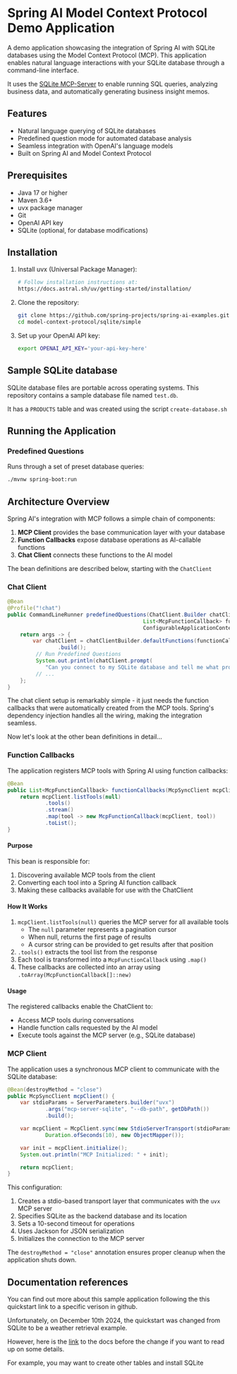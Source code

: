 # Spring AI Model Context Protocol Demo Application

A demo application showcasing the integration of Spring AI with SQLite databases using the Model Context Protocol (MCP). This application enables natural language interactions with your SQLite database through a command-line interface.

It uses the [SQLite MCP-Server](https://github.com/modelcontextprotocol/servers/tree/main/src/sqlite) to enable running SQL queries, analyzing business data, and automatically generating business insight memos.

## Features

- Natural language querying of SQLite databases
- Predefined question mode for automated database analysis
- Seamless integration with OpenAI's language models
- Built on Spring AI and Model Context Protocol

## Prerequisites

- Java 17 or higher
- Maven 3.6+
- uvx package manager
- Git
- OpenAI API key
- SQLite (optional, for database modifications)

## Installation

1. Install uvx (Universal Package Manager):
   ```bash
   # Follow installation instructions at:
   https://docs.astral.sh/uv/getting-started/installation/
   ```

2. Clone the repository:
   ```bash
   git clone https://github.com/spring-projects/spring-ai-examples.git
   cd model-context-protocol/sqlite/simple
   ```

3. Set up your OpenAI API key:
   ```bash
   export OPENAI_API_KEY='your-api-key-here'
   ```

## Sample SQLite database

SQLite database files are portable across operating systems.  This repository contains a sample database file named `test.db`.

It has a `PRODUCTS` table and was created using the script `create-database.sh`

## Running the Application

### Predefined Questions
Runs through a set of preset database queries:
```bash
./mvnw spring-boot:run
```

## Architecture Overview

Spring AI's integration with MCP follows a simple chain of components:

1. **MCP Client** provides the base communication layer with your database
2. **Function Callbacks** expose database operations as AI-callable functions
3. **Chat Client** connects these functions to the AI model

The bean definitions are described below, starting with the `ChatClient`

### Chat Client

```java
@Bean
@Profile("!chat")
public CommandLineRunner predefinedQuestions(ChatClient.Builder chatClientBuilder,
                                           List<McpFunctionCallback> functionCallbacks,
                                           ConfigurableApplicationContext context) {
    return args -> {
        var chatClient = chatClientBuilder.defaultFunctions(functionCallbacks.toArray(new McpFunctionCallback[0]))
                .build();
         // Run Predefined Questions
         System.out.println(chatClient.prompt(
            "Can you connect to my SQLite database and tell me what products are available, and their prices?").call().content());
         // ...
    };
}
```

The chat client setup is remarkably simple - it just needs the function callbacks that were automatically created from the MCP tools. Spring's dependency injection handles all the wiring, making the integration seamless.

Now let's look at the other bean definitions in detail...

### Function Callbacks

The application registers MCP tools with Spring AI using function callbacks:

```java
@Bean
public List<McpFunctionCallback> functionCallbacks(McpSyncClient mcpClient) {
    return mcpClient.listTools(null)
            .tools()
            .stream()
            .map(tool -> new McpFunctionCallback(mcpClient, tool))
            .toList();
}
```

#### Purpose

This bean is responsible for:
1. Discovering available MCP tools from the client
2. Converting each tool into a Spring AI function callback
3. Making these callbacks available for use with the ChatClient


#### How It Works

1. `mcpClient.listTools(null)` queries the MCP server for all available tools
   - The `null` parameter represents a pagination cursor
   - When null, returns the first page of results
   - A cursor string can be provided to get results after that position
2. `.tools()` extracts the tool list from the response
3. Each tool is transformed into a `McpFunctionCallback` using `.map()`
4. These callbacks are collected into an array using `.toArray(McpFunctionCallback[]::new)`

#### Usage

The registered callbacks enable the ChatClient to:
- Access MCP tools during conversations
- Handle function calls requested by the AI model
- Execute tools against the MCP server (e.g., SQLite database)


### MCP Client 

The application uses a synchronous MCP client to communicate with the SQLite database:

```java
@Bean(destroyMethod = "close")
public McpSyncClient mcpClient() {
    var stdioParams = ServerParameters.builder("uvx")
            .args("mcp-server-sqlite", "--db-path", getDbPath())
            .build();

    var mcpClient = McpClient.sync(new StdioServerTransport(stdioParams),
            Duration.ofSeconds(10), new ObjectMapper());

    var init = mcpClient.initialize();
    System.out.println("MCP Initialized: " + init);

    return mcpClient;
}
```

This configuration:
1. Creates a stdio-based transport layer that communicates with the `uvx` MCP server
2. Specifies SQLite as the backend database and its location
3. Sets a 10-second timeout for operations
4. Uses Jackson for JSON serialization
5. Initializes the connection to the MCP server

The `destroyMethod = "close"` annotation ensures proper cleanup when the application shuts down.



## Documentation references

You can find out more about this sample application following the this quickstart link to a specific verison in github.

Unfortunately, on December 10th 2024, the quickstart was changed from SQLite to be a weather retrieval example.

However, here is the [link](https://github.com/modelcontextprotocol/docs/blob/1024e03f83aa0b8badde9b50dfee4d2e4e7f9446/quickstart.mdx) to the docs before the change if you want to read up on some details.

For example, you may want to create other tables and install SQLite
